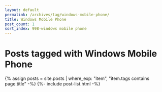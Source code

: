 ```yaml
---
layout: default
permalink: /archives/tag/windows-mobile-phone/
title: Windows Mobile Phone
post_count: 1
sort_index: 998-windows mobile phone
---
```

<h1 class="page-heading">Posts tagged with Windows Mobile Phone</h1>
{% assign posts = site.posts | where_exp: "item", "item.tags contains page.title" -%}
{%- include post-list.html -%}
